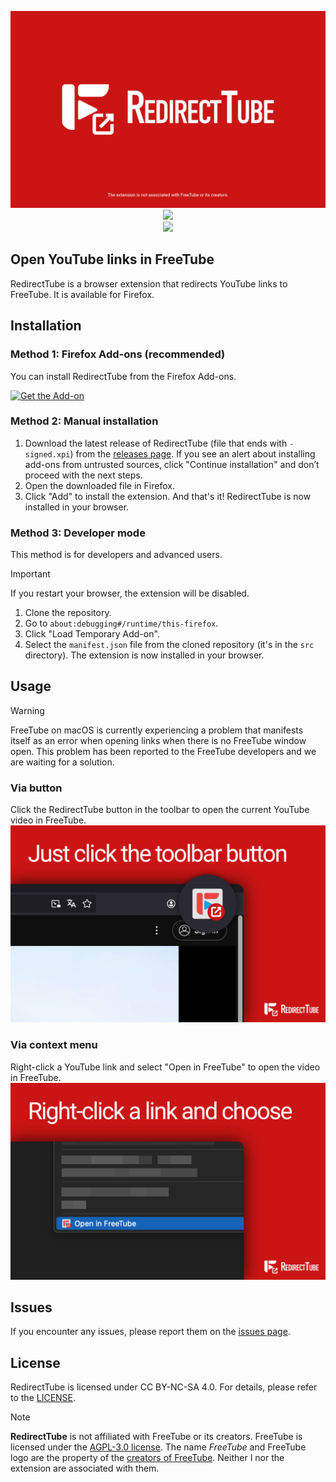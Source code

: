 <p align="center">
   <img src="/assets/banner.png" title="RedirectTube">
   <a href="https://addons.mozilla.org/pl/firefox/addon/redirecttube/"><img src="https://img.shields.io/amo/rating/redirecttube%40stankiewiczm.eu?style=for-the-badge&logo=firefox&logoColor=white&label=Mozilla%20Add-ons%20Rating"></a>
   <br>
   <img src="https://app.codacy.com/project/badge/Grade/f89d4aaf14da4e7e9d1b2f123925586b"/>
</p>

## Open YouTube links in FreeTube

RedirectTube is a browser extension that redirects YouTube links to FreeTube. It is available for Firefox.

## Installation

### Method 1: Firefox Add-ons (recommended)

You can install RedirectTube from the Firefox Add-ons.

[![Get the Add-on](https://extensionworkshop.com/assets/img/documentation/publish/get-the-addon-178x60px.dad84b42.png)](https://addons.mozilla.org/pl/firefox/addon/redirecttube/)

### Method 2: Manual installation

1. Download the latest release of RedirectTube (file that ends with `-signed.xpi`) from the [releases page](https://github.com/MStankiewiczOfficial/RedirectTube/releases/). If you see an alert about installing add-ons from untrusted sources, click "Continue installation" and don’t proceed with the next steps.
2. Open the downloaded file in Firefox.
3. Click "Add" to install the extension.
   And that's it! RedirectTube is now installed in your browser.

### Method 3: Developer mode

This method is for developers and advanced users.

> [!IMPORTANT]
> If you restart your browser, the extension will be disabled.

1. Clone the repository.
2. Go to `about:debugging#/runtime/this-firefox`.
3. Click "Load Temporary Add-on".
4. Select the `manifest.json` file from the cloned repository (it's in the `src` directory).
   The extension is now installed in your browser.

## Usage

> [!WARNING]
> FreeTube on macOS is currently experiencing a problem that manifests itself as an error when opening links when there is no FreeTube window open. This problem has been reported to the FreeTube developers and we are waiting for a solution.

### Via button

Click the RedirectTube button in the toolbar to open the current YouTube video in FreeTube.
![](/assets/toolbar.png)

### Via context menu

Right-click a YouTube link and select "Open in FreeTube" to open the video in FreeTube.
![](/assets/context-menu.png)

## Issues

If you encounter any issues, please report them on the [issues page](https://github.com/MStankiewiczOfficial/RedirectTube/issues/).

## License

RedirectTube is licensed under CC BY-NC-SA 4.0. For details, please refer to the [LICENSE](LICENSE.md).

> [!NOTE]
> **RedirectTube** is not affiliated with FreeTube or its creators. FreeTube is licensed under the [AGPL-3.0 license](https://github.com/FreeTubeApp/FreeTube/blob/master/LICENSE). The name *FreeTube* and FreeTube logo are the property of the [creators of FreeTube](https://docs.freetubeapp.io/credits/). Neither I nor the extension are associated with them.
